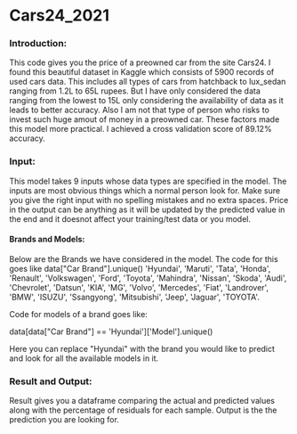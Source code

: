 # Cars24_2021

### Introduction:
This code gives you the price of a preowned car from the site Cars24. I found this beautiful dataset in Kaggle which consists of 5900 records of used cars data. This includes all types of cars from hatchback to lux_sedan ranging from 1.2L to 65L rupees. But I have only considered the data ranging from the lowest to 15L only considering the availability of data as it leads to better accuracy. Also I am not that type of person who risks to invest such huge amout of money in a preowned car. These factors made this model more practical. I achieved a cross validation score of 89.12% accuracy. 

### Input:
This model takes 9 inputs whose data types are specified in the model. The inputs are most obvious things which a normal person look for. Make sure you give the right input with no spelling mistakes and no extra spaces. Price in the output can be anything as it will be updated by the predicted value in the end and it doesnot affect your training/test data or you model.

#### Brands and Models:
Below are the Brands we have considered in the model. The code for this goes like data["Car Brand"].unique()
'Hyundai', 'Maruti', 'Tata', 'Honda', 'Renault', 'Volkswagen', 'Ford', 'Toyota', 'Mahindra', 'Nissan', 'Skoda', 'Audi', 'Chevrolet', 'Datsun', 'KIA', 'MG', 'Volvo', 'Mercedes', 'Fiat', 'Landrover', 'BMW', 'ISUZU', 'Ssangyong', 'Mitsubishi', 'Jeep', 'Jaguar', 'TOYOTA'.

Code for models of a brand goes like:

data[data["Car Brand"] == 'Hyundai']['Model'].unique()

Here you can replace "Hyundai" with the brand you would like to predict and look for all the available models in it.

### Result and Output:
Result gives you a dataframe comparing the actual and predicted values along with the percentage of residuals for each sample.
Output is the the prediction you are looking for.
